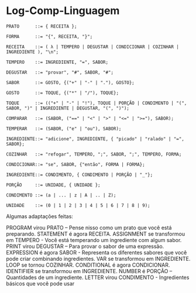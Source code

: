 # Log-Comp-Linguagem
```
PRATO      ::= { RECEITA };

FORMA      ::= "{", RECEITA, "}";

RECEITA    ::= ( λ | TEMPERO | DEGUSTAR | CONDICIONAR | COZINHAR | INGREDIENTE ), "\n";

TEMPERO    ::= INGREDIENTE, "=", SABOR;

DEGUSTAR   ::= "provar", "#", SABOR, "#";

SABOR      ::= GOSTO, {("+" | "-" | "."), GOSTO};

GOSTO      ::= TOQUE, {("*" | "/"), TOQUE};

TOQUE      ::= (("+" | "-" | "!"), TOQUE | PORÇÃO | CONDIMENTO | "(", SABOR, ")" | INGREDIENTE | DEGUSTAR, "(", ")");

COMPARAR   ::= (SABOR, ("==" | "<" | ">" | "<=" | ">="), SABOR);

TEMPERAR   ::= (SABOR, ("e" | "ou"), SABOR);

INGREDIENTE::= "adicione", INGREDIENTE, { "picado" | "ralado" | "=", SABOR};

COZINHAR   ::= "refogar", TEMPERO, ";", SABOR, ";", TEMPERO, FORMA;

CONDICIONAR::= "se", SABOR, {"então", FORMA | FORMA};

INGREDIENTE::= CONDIMENTO, { CONDIMENTO | PORÇÃO | "_"};

PORÇÃO     ::= UNIDADE, { UNIDADE };

CONDIMENTO ::= (a | ... | z | A | .. | Z);

UNIDADE    ::= (0 | 1 | 2 | 3 | 4 | 5 | 6 | 7 | 8 | 9);
```
Algumas adaptações feitas:

PROGRAM virou PRATO – Pense nisso como um prato que você está preparando.
STATEMENT é agora RECEITA.
ASSIGNMENT se transformou em TEMPERO - Você está temperando um ingrediente com algum sabor.
PRINT virou DEGUSTAR – Para provar o sabor de uma expressão.
EXPRESSION é agora SABOR - Representa os diferentes sabores que você pode criar combinando ingredientes.
VAR se transformou em INGREDIENTE.
LOOP se tornou COZINHAR.
CONDITIONAL é agora CONDICIONAR.
IDENTIFIER se transformou em INGREDIENTE.
NUMBER é PORÇÃO – Quantidades de um ingrediente.
LETTER virou CONDIMENTO - Ingredientes básicos que você pode usar
